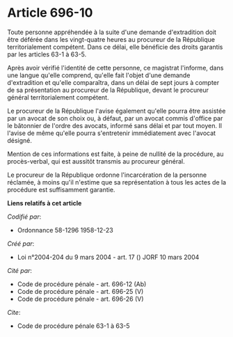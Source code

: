 # Article 696-10

Toute personne appréhendée à la suite d'une demande d'extradition doit être déférée dans les vingt-quatre heures au procureur
de la République territorialement compétent. Dans ce délai, elle bénéficie des droits garantis par les articles 63-1 à 63-5.

Après avoir vérifié l'identité de cette personne, ce magistrat l'informe, dans une langue qu'elle comprend, qu'elle fait
l'objet d'une demande d'extradition et qu'elle comparaîtra, dans un délai de sept jours à compter de sa présentation au
procureur de la République, devant le procureur général territorialement compétent.

Le procureur de la République l'avise également qu'elle pourra être assistée par un avocat de son choix ou, à défaut, par un
avocat commis d'office par le bâtonnier de l'ordre des avocats, informé sans délai et par tout moyen. Il l'avise de même
qu'elle pourra s'entretenir immédiatement avec l'avocat désigné.

Mention de ces informations est faite, à peine de nullité de la procédure, au procès-verbal, qui est aussitôt transmis au
procureur général.

Le procureur de la République ordonne l'incarcération de la personne réclamée, à moins qu'il n'estime que sa représentation à
tous les actes de la procédure est suffisamment garantie.

**Liens relatifs à cet article**

_Codifié par_:

  - Ordonnance 58-1296 1958-12-23

_Créé par_:

  - Loi n°2004-204 du 9 mars 2004 - art. 17 () JORF 10 mars 2004

_Cité par_:

  - Code de procédure pénale - art. 696-12 (Ab)
  - Code de procédure pénale - art. 696-25 (V)
  - Code de procédure pénale - art. 696-26 (V)

_Cite_:

  - Code de procédure pénale 63-1 à 63-5
